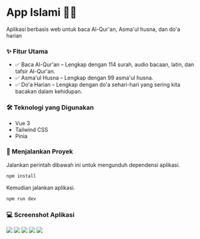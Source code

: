 # App Islami 🌙🕌
Aplikasi berbasis web untuk baca Al-Qur'an, Asma'ul husna, dan do'a harian

### ✨ Fitur Utama
- ✅ Baca Al-Qur'an – Lengkap dengan 114 surah, audio bacaan, latin, dan tafsir Al-Qur'an.
- ✅ Asma'ul Husna – Lengkap dengan 99 asma'ul husna.
- ✅ Do'a Harian – Lengkap dengan do'a sehari-hari yang sering kita bacakan dalam kehidupan.

### 🛠️ Teknologi yang Digunakan
- Vue 3
- Tailwind CSS
- Pinia

### 🚀 Menjalankan Proyek
Jalankan perintah dibawah ini untuk mengunduh dependensi aplikasi.
```bash
npm install
```
Kemudian jalankan aplikasi.
```bash
npm run dev
```

### 💻 Screenshot Aplikasi
<img src="/public/screenshot/home.png">
<img src="/public/screenshot/baca-alquran.png">
<img src="/public/screenshot/contoh-surah.png">
<img src="/public/screenshot/asmaul-husna.png">
<img src="/public/screenshot/doa-harian.png">

